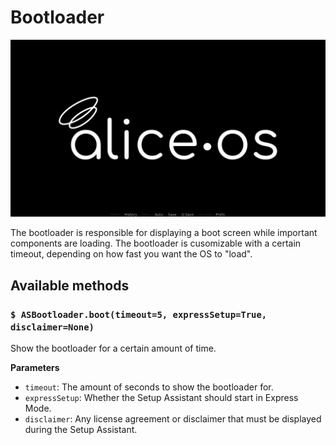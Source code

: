 #  Bootloader

![Bootloader logo](../images/system/bootloader.png)

The bootloader is responsible for displaying a boot screen while important components are loading. The bootloader is cusomizable with a certain timeout, depending on how fast you want the OS to "load".

## Available methods

### `$ ASBootloader.boot(timeout=5, expressSetup=True, disclaimer=None)`

Show the bootloader for a certain amount of time.

**Parameters**

- `timeout`: The amount of seconds to show the bootloader for.
- `expressSetup`: Whether the Setup Assistant should start in Express Mode.
- `disclaimer`: Any license agreement or disclaimer that must be displayed during the Setup Assistant.
